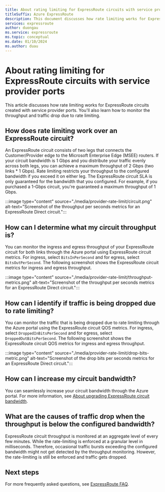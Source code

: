 ```yaml
---
title: About rating limiting for ExpressRoute circuits with service provider ports
titleSuffix: Azure ExpressRoute
description: This document discusses how rate limiting works for ExpressRoute circuits created with service provider ports. You'll also learn how to monitor the throughput and traffic drop due to rate limiting.
services: expressroute
author: duongau
ms.service: expressroute
ms.topic: conceptual
ms.date: 01/10/2024
ms.author: duau
---
```


# About rating limiting for ExpressRoute circuits with service provider ports

This article discusses how rate limiting works for ExpressRoute circuits created with service provider ports. You'll also learn how to monitor the throughput and traffic drop due to rate limiting.

## How does rate limiting work over an ExpressRoute circuit?

An ExpressRoute circuit consists of two legs that connects the Customer/Provider edge to the Microsoft Enterprise Edge (MSEE) routers. If your circuit bandwidth is 1 Gbps and you distribute your traffic evenly across both legs, you can achieve a maximum throughput of 2 Gbps (two links * 1 Gbps). Rate limiting restricts your throughput to the configured bandwidth if you exceed it on either leg. The ExpressRoute circuit SLA is only guaranteed for the bandwidth that you configured. For example, if you purchased a 1-Gbps circuit, you're guaranteed a maximum throughput of 1 Gbps.

:::image type="content" source="./media/provider-rate-limit/circuit.png" alt-text="Screenshot of the throughput per seconds metrics for an ExpressRoute Direct circuit.":::

## How can I determine what my circuit throughput is?

You can monitor the ingress and egress throughput of your ExpressRoute circuit for both links through the Azure portal using ExpressRoute circuit metrics. For ingress, select `BitsInPerSecond` and for egress, select `BitsOutPerSecond`.  The following screenshot shows the ExpressRoute circuit metrics for ingress and egress throughput.

:::image type="content" source="./media/provider-rate-limit/throughput-metrics.png" alt-text="Screenshot of the throughput per seconds metrics for an ExpressRoute Direct circuit.":::

## How can I identify if traffic is being dropped due to rate limiting?

You can monitor the traffic that is being dropped due to rate limiting through the Azure portal using the ExpressRoute circuit QOS metrics. For ingress, select `DroppedInBitsPerSecond` and for egress, select `DroppedOutBitsPerSecond`. The following screenshot shows the ExpressRoute circuit QOS metrics for ingress and egress throughput.

:::image type="content" source="./media/provider-rate-limit/drop-bits-metric.png" alt-text="Screenshot of the drop bits per seconds metrics for an ExpressRoute Direct circuit.":::

## How can I increase my circuit bandwidth?

You can seamlessly increase your circuit bandwidth through the Azure portal. For more information, see [About upgrading ExpressRoute circuit bandwidth](about-upgrade-circuit-bandwidth.md).

## What are the causes of traffic drop when the throughput is below the configured bandwidth?

ExpressRoute circuit throughput is monitored at an aggregate level of every few minutes. While the rate-limiting is enforced at a granular level in milliseconds. Therefore, occasional traffic bursts exceeding the configured bandwidth might not get detected by the throughput monitoring. However, the rate-limiting is still be enforced and traffic gets dropped.

## Next steps

For more frequently asked questions, see [ExpressRoute FAQ](expressroute-faqs.md).
